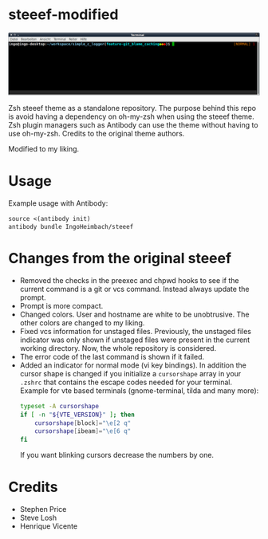 # steeef-modified

![Screenshot](https://github.com/IngoHeimbach/steeef/blob/master/steeef-modified.png)

Zsh steeef theme as a standalone repository. The purpose behind this repo is avoid having a
dependency on oh-my-zsh when using the steeef theme. Zsh plugin managers such as Antibody can use
the theme without having to use oh-my-zsh. Credits to the original theme authors.

Modified to my liking.

# Usage
Example usage with Antibody:

    source <(antibody init)
    antibody bundle IngoHeimbach/steeef

# Changes from the original steeef
- Removed the checks in the preexec and chpwd hooks to see if the current command is a git or vcs
  command. Instead always update the prompt.
- Prompt is more compact.
- Changed colors. User and hostname are white to be unobtrusive. The other colors are changed to my liking.
- Fixed vcs information for unstaged files. Previously, the unstaged files indicator was only shown if unstaged
  files were present in the current working directory. Now, the whole repository is considered.
- The error code of the last command is shown if it failed.
- Added an indicator for normal mode (vi key bindings). In addition the cursor shape is changed if you initialize a
  `cursorshape` array in your `.zshrc` that contains the escape codes needed for your terminal. Example for vte based
  terminals (gnome-terminal, tilda and many more):
  ```zsh
  typeset -A cursorshape
  if [ -n "${VTE_VERSION}" ]; then
      cursorshape[block]="\e[2 q"
      cursorshape[ibeam]="\e[6 q"
  fi
  ```
  If you want blinking cursors decrease the numbers by one.

# Credits
- Stephen Price
- Steve Losh
- Henrique Vicente
